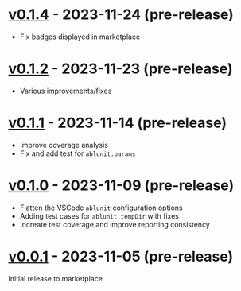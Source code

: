 # [v0.1.4](https://github.com/kenherring/ablunit-test-provider/releases/tag/v0.1.4) - 2023-11-24 (pre-release)

* Fix badges displayed in marketplace

# [v0.1.2](https://github.com/kenherring/ablunit-test-provider/releases/tag/v0.1.2) - 2023-11-23 (pre-release)

* Various improvements/fixes

# [v0.1.1](https://github.com/kenherring/ablunit-test-provider/releases/tag/v0.1.1) - 2023-11-14 (pre-release)

* Improve coverage analysis
* Fix and add test for `ablunit.params`

# [v0.1.0](https://github.com/kenherring/ablunit-test-provider/releases/tag/v0.1.0) - 2023-11-09 (pre-release)

* Flatten the VSCode `ablunit` configuration options
* Adding test cases for `ablunit.tempDir` with fixes
* Increate test coverage and improve reporting consistency

# [v0.0.1](https://github.com/kenherring/ablunit-test-provider/releases/tag/v0.0.1) - 2023-11-05 (pre-release)

Initial release to marketplace
